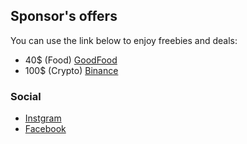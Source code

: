 ## Sponsor's offers

You can use the link below to enjoy freebies and deals:

- 40$ (Food) [GoodFood](https://www.makegoodfood.ca/fr/refere-par/l2365327)
- 100$ (Crypto) [Binance](https://www.binance.com/en/activity/referral-entry/CPA?fromActivityPage=true&ref=CPA_00B8J83ODA)

### Social

- [Instgram](https://pineapple.fans)
- [Facebook](https://facebook.com/jadehamelfb)

